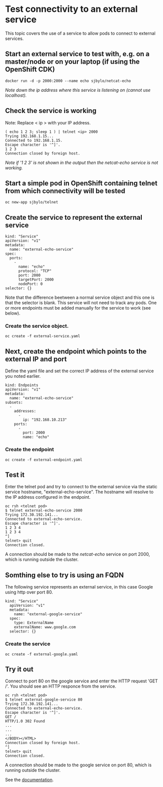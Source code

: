 # Test connectivity to an external service

This topic covers the use of a service to allow pods to connect to external services.

## Start an external service to test with, e.g. on a master/node or on your laptop (if using the OpenShift CDK) 

```
docker run -d -p 2000:2000 --name echo sjbylo/netcat-echo
```
*Note down the ip address where this service is listening on (cannot use localhost).*

## Check the service is working

Note: Replace < ip > with your IP address.

```
( echo 1 2 3; sleep 1 ) | telnet <ip> 2000
Trying 192.168.1.15...
Connected to 192.168.1.15.
Escape character is '^]'.
1 2 3
Connection closed by foreign host.
```
*Note if '1 2 3' is not shown in the output then the netcat-echo service is not working.*

## Start a simple pod in OpenShift containing telnet from which connectivity will be tested

```
oc new-app sjbylo/telnet
```

## Create the service to represent the external service

```
kind: "Service"
apiVersion: "v1"
metadata:
  name: "external-echo-service"
spec:
  ports:
    -
      name: "echo"
      protocol: "TCP"
      port: 2000
      targetPort: 2000
      nodePort: 0
selector: {}
```
Note that the difference beetween a normal service object and this one is that the selector is blank. This service will not need to track any pods.  One or more endpoints must be added manually for the service to work (see below).

### Create the service object. 

```
oc create -f external-service.yaml
```

## Next, create the endpoint which points to the external IP and port

Define the yaml file and set the correct IP address of the external service you noted earlier.  

```
kind: Endpoints
apiVersion: "v1"
metadata:
  name: "external-echo-service" 
subsets: 
  -
    addresses:
      -
        ip: "192.168.10.213" 
    ports:
      -
        port: 2000 
        name: "echo"
```

### Create the endpoint

```
oc create -f external-endpoint.yaml
```

## Test it

Enter the telnet pod and try to connect to the external service via the static service hostname, "external-echo-service".  The hostname will resolve to the IP address configured in the endpoint. 

```
oc rsh <telnet pod>
$ telnet external-echo-service 2000
Trying 172.30.192.141...
Connected to external-echo-service.
Escape character is '^]'.
1 2 3 4
1 2 3 4
^]
telnet> quit
Connection closed.
```

A connection should be made to the *netcat-echo* service on port 2000, which is running outside the cluster. 

## Somthing else to try is using an FQDN

The following service represents an external service, in this case Google using http over port 80.

```
kind: "Service"
  apiVersion: "v1"
  metadata:
    name: "external-google-service"
  spec:
    type: ExternalName
    externalName: www.google.com
  selector: {} 
```

### Create the service 

```
oc create -f external-google.yaml
```

## Try it out

Connect to port 80 on the google service and enter the HTTP request 'GET /'.  You should see an HTTP responce from the service. 

```
oc rsh <telnet pod>
$ telnet external-google-service 80
Trying 172.30.192.141...
Connected to external-echo-service.
Escape character is '^]'.
GET /
HTTP/1.0 302 Found
...
...
...
</BODY></HTML>
Connection closed by foreign host.
^]
telnet> quit
Connection closed.
```
A connection should be made to the google service on port 80, which is running outside the cluster. 

See the [documentation](https://docs.openshift.com/container-platform/3.5/dev_guide/integrating_external_services.html#using-an-ip-address-and-endpoints).
